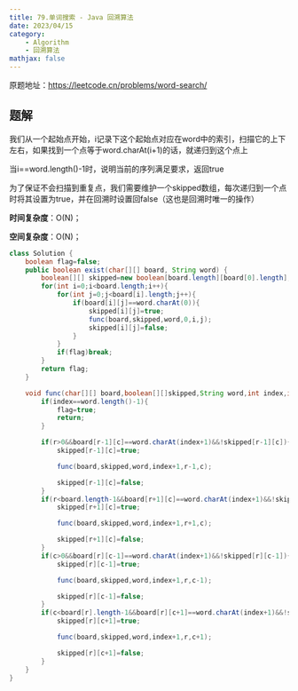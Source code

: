 ```yaml
---
title: 79.单词搜索 - Java 回溯算法
date: 2023/04/15
category: 
    - Algorithm
    - 回溯算法
mathjax: false
---
```

原题地址：https://leetcode.cn/problems/word-search/

## 题解
我们从一个起始点开始，i记录下这个起始点对应在word中的索引，扫描它的上下左右，如果找到一个点等于word.charAt(i+1)的话，就递归到这个点上

当i==word.length()-1时，说明当前的序列满足要求，返回true

为了保证不会扫描到重复点，我们需要维护一个skipped数组，每次递归到一个点时将其设置为true，并在回溯时设置回false（这也是回溯时唯一的操作）

**时间复杂度**：O(N)；

**空间复杂度**：O(N)；
```java
class Solution {
    boolean flag=false;
    public boolean exist(char[][] board, String word) {
        boolean[][] skipped=new boolean[board.length][board[0].length];
        for(int i=0;i<board.length;i++){
            for(int j=0;j<board[i].length;j++){
                if(board[i][j]==word.charAt(0)){
                    skipped[i][j]=true;
                    func(board,skipped,word,0,i,j);
                    skipped[i][j]=false;
                }
            }
            if(flag)break;
        }
        return flag;
    }

    void func(char[][] board,boolean[][]skipped,String word,int index,int r,int c){
        if(index==word.length()-1){
            flag=true;
            return;
        }

        if(r>0&&board[r-1][c]==word.charAt(index+1)&&!skipped[r-1][c]){
            skipped[r-1][c]=true;

            func(board,skipped,word,index+1,r-1,c);

            skipped[r-1][c]=false;
        }
        if(r<board.length-1&&board[r+1][c]==word.charAt(index+1)&&!skipped[r+1][c]){
            skipped[r+1][c]=true;

            func(board,skipped,word,index+1,r+1,c);

            skipped[r+1][c]=false;
        }
        if(c>0&&board[r][c-1]==word.charAt(index+1)&&!skipped[r][c-1]){
            skipped[r][c-1]=true;

            func(board,skipped,word,index+1,r,c-1);

            skipped[r][c-1]=false;
        }
        if(c<board[r].length-1&&board[r][c+1]==word.charAt(index+1)&&!skipped[r][c+1]){
            skipped[r][c+1]=true;

            func(board,skipped,word,index+1,r,c+1);

            skipped[r][c+1]=false;
        }
    }
}
```
